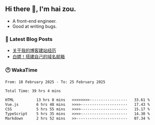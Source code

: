 ## Hi there 👋, I'm hai zou.

- A front-end engineer.
- Good at writing bugs.

### 📖 Latest Blog Posts
<!-- BLOG-POST-LIST:START -->
- [关于我的博客建站经历](https://www.izou.top/2025/01/blog-site-build/)
- [白嫖！搭建自己的域名邮箱](https://www.izou.top/2025/01/domain-mail/)
<!-- BLOG-POST-LIST:END -->

### 🕐 WakaTime
<!--START_SECTION:waka-->

```txt
From: 18 February 2025 - To: 25 February 2025

Total Time: 39 hrs 4 mins

HTML          13 hrs 8 mins   >>>>>>>>-----------------   33.61 %
Vue.js        6 hrs 48 mins   >>>>---------------------   17.43 %
CSS           5 hrs 55 mins   >>>>---------------------   15.17 %
TypeScript    5 hrs 35 mins   >>>>---------------------   14.30 %
Markdown      2 hrs 52 mins   >>-----------------------   07.34 %
```

<!--END_SECTION:waka-->
